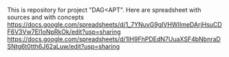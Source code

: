 This is repository for project "DAG<APT".
Here are spreadsheet with sources and with concepts
https://docs.google.com/spreadsheets/d/1_7YNuvG9gIVHWIImeDArjHsuCDF6V3Vw7El1oNpRkOk/edit?usp=sharing
https://docs.google.com/spreadsheets/d/1IH9FhPDEdN7UuaXSF4bNbnraDSNtg6t0tth6J62aLuw/edit?usp=sharing
